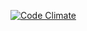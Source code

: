 [![Code Climate](https://codeclimate.com/github/theablefew/cable.png)](https://codeclimate.com/github/theablefew/cable)
